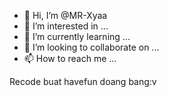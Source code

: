 - 👋 Hi, I’m @MR-Xyaa
- 👀 I’m interested in ...
- 🌱 I’m currently learning ...
- 💞️ I’m looking to collaborate on ...
- 📫 How to reach me ...

Recode buat havefun doang bang:v
